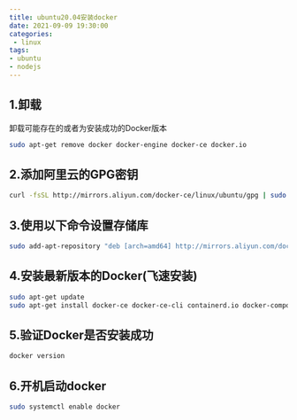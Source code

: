 ```yaml
---
title: ubuntu20.04安装docker
date: 2021-09-09 19:30:00
categories:
 - linux
tags:
- ubuntu
- nodejs
---
```


## 1.卸载
卸载可能存在的或者为安装成功的Docker版本
```bash
sudo apt-get remove docker docker-engine docker-ce docker.io
```

## 2.添加阿里云的GPG密钥
```bash	
curl -fsSL http://mirrors.aliyun.com/docker-ce/linux/ubuntu/gpg | sudo apt-key add -
```

## 3.使用以下命令设置存储库
```bash
sudo add-apt-repository "deb [arch=amd64] http://mirrors.aliyun.com/docker-ce/linux/ubuntu $(lsb_release -cs) stable"
```

## 4.安装最新版本的Docker(飞速安装)
```bash
sudo apt-get update
sudo apt-get install docker-ce docker-ce-cli containerd.io docker-compose-plugin
```

## 5.验证Docker是否安装成功
```bash
docker version
```

## 6.开机启动docker
```bash
sudo systemctl enable docker
```